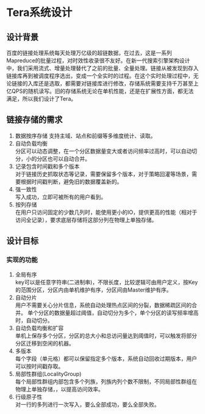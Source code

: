 # Tera系统设计

## 设计背景
百度的链接处理系统每天处理万亿级的超链数据，在过去，这是一系列Mapreduce的批量过程，对时效性收录很不友好。在新一代搜索引擎架构设计中，我们采用流式、增量处理替代了之前的批量、全量处理。链接从被发现到存入链接库再到被调度程序选出，变成一个全实时的过程。在这个实时处理过程中，无论链接的入库还是选取，都需要对链接库进行修改，存储系统需要支持千万甚至上亿QPS的随机读写。旧的存储系统无论在单机性能，还是在扩展性方面，都无法满足，所以我们设计了Tera。

## 链接存储的需求
1. 数据按序存储
支持主域、站点和前缀等多维度统计、读取。
2. 自动负载均衡  
分区可以动态调整，在一个分区数据量变大或者访问频率过高时，可以自动切分，小的分区也可以自动合并。
3. 记录包含时间戳和多个版本  
对于链接历史抓取状态等记录，需要保留多个版本，对于策略回灌等场景，需要根据时间戳判断，避免旧的数据覆盖新的。
4. 强一致性  
写入成功，立即可被所有的用户看到。
5. 按列存储  
在用户只访问固定的少数几列时，能使用更小的IO，提供更高的性能（相对于访问全记录），要求底层存储将这部分列在物理上单独存储。

## 设计目标
### 实现的功能
1. 全局有序  
key可以是任意字符串(二进制串)，不限长度，比较逻辑可由用户定义，按Key的范围分区，分区内由单机维护有序，分区间由Master维护有序。
2. 自动分片  
用户不需要关心分片信息，系统自动处理热点区间的分裂，数据稀疏区间的合并。
单个分区的数据量超过阈值，自动切分为多个，单个分区的读写频率增高时，自动切分。
3. 自动负载均衡和扩容  
单机上保存多个分区，分区的总大小和总访问量达到阈值时，可以触发将部分分区迁移到空闲的机器。
4. 多版本  
每个字段（单元格）都可以保留指定多个版本，系统自动回收过期版本，用户可以按时间戳存取。
5. 局部性群组(LocalityGroup)  
每个局部性群组内部包含多个列族，列族内列个数不限制，不同局部性群组在物理上单独存储，，以提高访问效率。
6. 行级原子性  
对一行的多列进行一次写入，要么全部成功，要么全部失败。
